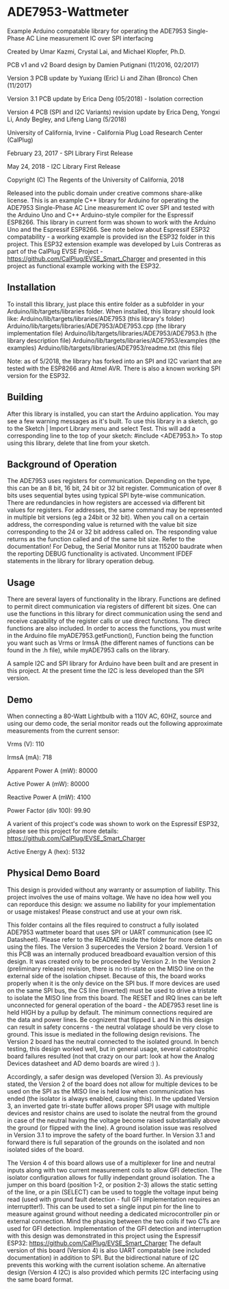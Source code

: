 # ADE7953-Wattmeter

Example Arduino compatable library for operating the ADE7953 Single-Phase AC Line measurement IC over SPI interfacing 

Created by Umar Kazmi, Crystal Lai, and Michael Klopfer, Ph.D.

PCB v1 and v2 Board design by Damien Putignani (11/2016, 02/2017)

Version 3 PCB update by Yuxiang (Eric) Li	and Zihan (Bronco) Chen (11/2017)

Version 3.1 PCB update by Erica Deng (05/2018) - Isolation correction

Version 4 PCB (SPI and I2C Variants) revision update by Erica Deng, Yongxi Li, Andy Begley, and Lifeng Liang (5/2018)

University of California, Irvine - California Plug Load Research Center (CalPlug)

February 23, 2017 - SPI Library First Release

May 24, 2018 - I2C Library First Release

Copyright (C) The Regents of the University of California, 2018


Released into the public domain under creative commons share-alike license. This is an example C++ library for Arduino for operating the ADE7953 Single-Phase AC Line measurement IC over SPI and tested with the Arduino Uno and C++ Arduino-style compiler for the Espressif ESP8266. This library in current form was shown to work with the Arduino Uno and the Espressif ESP8266.  See note below about Espressif ESP32 compatability - a working example is provided isn the ESP32 folder in this project.  This ESP32 extension example was developed by Luis Contreras as part of the CalPlug EVSE Project - https://github.com/CalPlug/EVSE_Smart_Charger and presented in this project as functional example working with the ESP32.
 

Installation
--------------------------------------------------------------------------------

To install this library, just place this entire folder as a subfolder in your
Arduino/lib/targets/libraries folder.
When installed, this library should look like:
Arduino/lib/targets/libraries/ADE7953              (this library's folder)
Arduino/lib/targets/libraries/ADE7953/ADE7953.cpp     (the library implementation file)
Arduino/lib/targets/libraries/ADE7953/ADE7953.h       (the library description file)
Arduino/lib/targets/libraries/ADE7953/examples     (the examples)
Arduino/lib/targets/libraries/ADE7953/readme.txt   (this file)

Note: as of 5/2018, the library has forked into an SPI and I2C variant that are tested with the ESP8266 and Atmel AVR.  There is also a known working SPI version for the ESP32.

Building
--------------------------------------------------------------------------------

After this library is installed, you can start the Arduino application.
You may see a few warning messages as it's built.
To use this library in a sketch, go to the Sketch | Import Library menu and select Test. This will add a corresponding line to the top of your sketch: #include <ADE7953.h>
To stop using this library, delete that line from your sketch.

Background of Operation
--------------------------------------------------------------------------------

The ADE7953 uses registers for communication.  Depending on the type, this can be an 8 bit, 16 bit, 24 bit or 32 bit register.  Communication of over 8 bits uses sequential bytes using typical SPI byte-wise communication.  There are redundancies in how registers are accessed via different bit values for registers.  For addresses, the same command may be represented in multiple bit versions (eg a 24bit or 32 bit). When you call on a certain address, the corresponding value is returned with the value bit size corresponding to the 24 or 32 bit address called on. The responding value returns as the function called and of the same bit size.  Refer to the documentation!  For Debug, the Serial Monitor runs at 115200 baudrate when the reporting DEBUG functionality is activated.  Uncomment IFDEF statements in the library for library operation debug. 

Usage
--------------------------------------------------------------------------------

There are several layers of functionality in the library.  Functions are defined to permit direct communication via registers of different bit sizes.  One can use the functions in this library for direct communication using the send and receive capability of the register calls or use direct functions.  The direct functions are also included. In order to access the functions, you must write in the Arduino file myADE7953.getFunction(), Function being the function you want such as Vrms or IrmsA (the different names of functions can be found in the .h file), while myADE7953 calls on the library. 

A sample I2C and SPI library for Arduino have been built and are present in this project.  At the present time the I2C is less developed than the SPI version.

Demo
--------------------------------------------------------------------------------

When connecting a 80-Watt Lightbulb with a 110V AC, 60HZ, source and using our demo code, the serial monitor reads out the following approximate measurements from the current sensor:

Vrms (V): 110

IrmsA (mA): 718

Apparent Power A (mW): 80000

Active Power A (mW): 80000

Reactive Power A (mW): 4100

Power Factor (div 100): 99.90

A varient of this project's code was shown to work on the Espressif ESP32, please see this project for more details:  https://github.com/CalPlug/EVSE_Smart_Charger

Active Energy A (hex): 5132 


Physical Demo Board
----------
This design is provided without any warranty or assumption of liability.  This project involves the use of mains voltage.  We have no idea how well you can reporduce this design: we assume no liability for your implementation or usage mistakes! Please construct and use at your own risk.

This folder contains all the files required to construct a fully isolated ADE7953 wattmeter board that uses SPI or UART communication (see IC Datasheet). Please refer to the README inside the folder for more details on using the files.  The Version 3 supercedes the Version 2 board.  Version 1 of this PCB was an internally produced breadboard evaualtion version of this design.  It was created only to be proceeded by Version 2.  In the Version 2 (preliminary release) revision, there is no tri-state on the MISO line on the external side of the isolation chipset. Because of this, the board works properly when it is the only device on the SPI bus. If more devices are used on the same SPI bus, the CS line (inverted) must be used to drive a tristate to isolate the MISO line from this board.  The RESET and IRQ lines can be left unconnected for general operation of the board - the ADE7953 reset line is held HIGH by a pullup by default.  The minimum connections required are the data and power lines.  Be cognizent that flipped L and N in this design can result in safety concerns - the neutral volatage should be very close to ground.  This issue is mediated in the following design revisions.  The Version 2 board has the neutral connected to the isolated ground.  In bench testing, this design worked well, but in general usage, several catostrophic board failures resulted (not that crazy on our part: look at how the Analog Devices datasheet and AD demo boards are wired :) ).  

Accordingly, a safer design was developed (Version 3).  As previously stated, the Version 2 of the board does not allow for multiple devices to be used on the SPI as the MISO line is held low when communication has ended (the isolator is always enabled, causing this).  In the updated Version 3, an inverted gate tri-state buffer allows proper SPI usage with multiple devices and resistor chains are used to isolate the neutral from the ground in case of the neutral having the voltage become raised substantially above the ground (or flipped with the line).  A ground isolation issue was resolved in Version 3.1 to improve the safety of the board further.  In Version 3.1 and forward there is full separation of the grounds on the isolated and non isolated sides of the board.

The Version 4 of this board allows use of a multiplexer for line and neutral inputs along with two current measurement coils to allow GFI detection.  The isolator configuration allows for fullly independant ground isolation.  The a jumper on this board (position 1-2, or position 2-3) allows the static setting of the line, or a pin (SELECT) can be used to toggle the voltage input being read (used with ground fault detection - full GFI implementation requires an interruptter!).  This can be used to set a single input pin for the line to measure against ground without needing a dedicated microcontroller pin or external connection.  Mind the phasing between the two coils if two CTs are used for GFI detection.  Implementation of the GFI detection and interruption with this design was demonstrated in this project using the Espressif ESP32: https://github.com/CalPlug/EVSE_Smart_Charger   The default version of this board (Version 4) is also UART compatable (see included documentation) in addition to SPI.  But the bidirectional nature of I2C prevents this working with the current isolation scheme.  An alternative design (Version 4 I2C) is also provided which permits I2C interfacing using the same board format.

